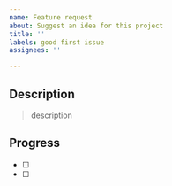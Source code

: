 ```yaml
---
name: Feature request
about: Suggest an idea for this project
title: ''
labels: good first issue
assignees: ''

---
```


## Description

> description

## Progress 

- [ ] 
- [ ]
